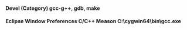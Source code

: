 #### Devel (Category) gcc-g++, gdb, make

#### Eclipse Window Preferences C/C++ Meason C:\cygwin64\bin\gcc.exe
